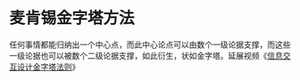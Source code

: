 # 麦肯锡金字塔方法

任何事情都能归纳出一个中心点，而此中心论点可以由数个一级论据支撑，而这些一级论据也可以被数个二级论据支撑，如此衍生，状如金字塔。延展视频《[信息交互设计金字塔法则](https://link.uisdc.com?redirect=http://www.duobei.com/record/5422588785 "信息交互设计金字塔法则")》
